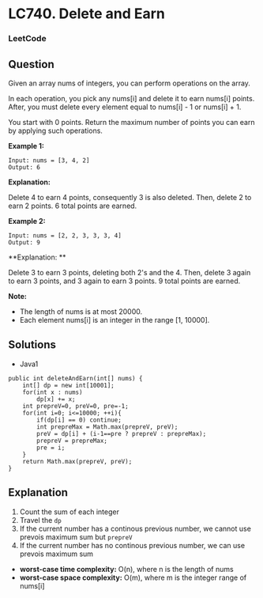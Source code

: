 # LC740. Delete and Earn

### LeetCode

## Question

Given an array nums of integers, you can perform operations on the array.

In each operation, you pick any nums[i] and delete it to earn nums[i] points. After, you must delete every element equal to nums[i] - 1 or nums[i] + 1.

You start with 0 points. Return the maximum number of points you can earn by applying such operations.

**Example 1:**
```
Input: nums = [3, 4, 2]
Output: 6
```

**Explanation:**

Delete 4 to earn 4 points, consequently 3 is also deleted.
Then, delete 2 to earn 2 points. 6 total points are earned.

**Example 2:**
```
Input: nums = [2, 2, 3, 3, 3, 4]
Output: 9
```

**Explanation: **

Delete 3 to earn 3 points, deleting both 2's and the 4.
Then, delete 3 again to earn 3 points, and 3 again to earn 3 points.
9 total points are earned.

**Note:**

* The length of nums is at most 20000.
* Each element nums[i] is an integer in the range [1, 10000].

## Solutions

* Java1
```
public int deleteAndEarn(int[] nums) {
    int[] dp = new int[10001];
    for(int x : nums)
        dp[x] += x;
    int prepreV=0, preV=0, pre=-1;
    for(int i=0; i<=10000; ++i){
        if(dp[i] == 0) continue;
        int prepreMax = Math.max(prepreV, preV);
        preV = dp[i] + (i-1==pre ? prepreV : prepreMax);
        prepreV = prepreMax;
        pre = i;
    }
    return Math.max(prepreV, preV);
}
```

## Explanation

1. Count the sum of each integer
2. Travel the `dp` 
3. If the current number has a continous previous number, we cannot use prevois maximum sum but `prepreV`
4. If the current number has no continous previous number, we can use prevois maximum sum

* **worst-case time complexity:** O(n), where n is the length of nums
* **worst-case space complexity:** O(m), where m is the integer range of nums[i]